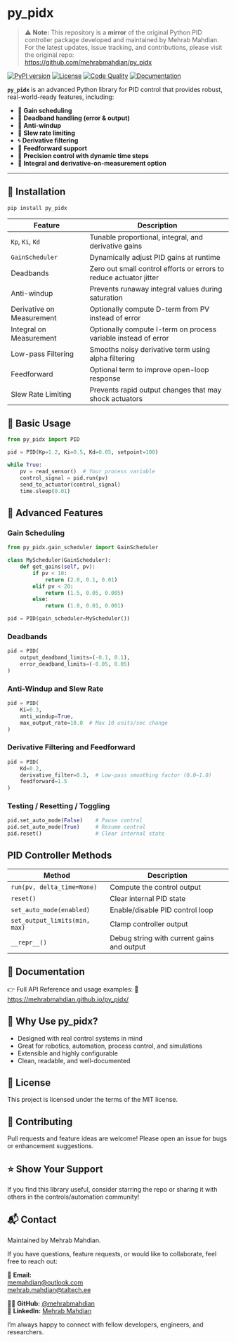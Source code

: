 # py_pidx

> ⚠️ **Note:** This repository is a **mirror** of the original Python PID controller package developed and maintained by Mehrab Mahdian.  
> For the latest updates, issue tracking, and contributions, please visit the original repo:  
> https://github.com/mehrabmahdian/py_pidx

[![PyPI version](https://img.shields.io/pypi/v/py_pidx.svg)](https://pypi.org/project/py_pidx/)
[![License](https://img.shields.io/github/license/mehrabmahdian/py_pidx)](https://github.com/mehrabmahdian/py_pidx/blob/main/LICENSE)
[![Code Quality](https://img.shields.io/badge/code%20quality-A-brightgreen.svg)](https://github.com/mehrabmahdian/py_pidx)
[![Documentation](https://img.shields.io/badge/docs-available-blue.svg)](#documentation)

**`py_pidx`** is an advanced Python library for PID control that provides robust, real-world-ready features, including:

- 🧠 **Gain scheduling**
- 🧾 **Deadband handling (error & output)**
- 🚦 **Anti-windup**
- 🔁 **Slew rate limiting**
- 🌀 **Derivative filtering**
- 🧮 **Feedforward support**
- 🧪 **Precision control with dynamic time steps**
- 🔄 **Integral and derivative-on-measurement option**


---

## 🔧 Installation

```bash
pip install py_pidx
```

| Feature                   | Description                                                        |
|---------------------------|--------------------------------------------------------------------|
| `Kp`, `Ki`, `Kd`          | Tunable proportional, integral, and derivative gains               |
| `GainScheduler`           | Dynamically adjust PID gains at runtime                            |
| Deadbands                 | Zero out small control efforts or errors to reduce actuator jitter |
| Anti-windup               | Prevents runaway integral values during saturation                 |
| Derivative on Measurement | Optionally compute D-term from PV instead of error                 |
| Integral on Measurement   | Optionally compute I-term on process variable instead of error     |
| Low-pass Filtering        | Smooths noisy derivative term using alpha filtering                |
| Feedforward               | Optional term to improve open-loop response                        |
| Slew Rate Limiting        | Prevents rapid output changes that may shock actuators             |


## 🔧 Basic Usage
``` python
from py_pidx import PID

pid = PID(Kp=1.2, Ki=0.5, Kd=0.05, setpoint=100)

while True:
    pv = read_sensor()  # Your process variable
    control_signal = pid.run(pv)
    send_to_actuator(control_signal)
    time.sleep(0.01)
```

## 🎯 Advanced Features

### Gain Scheduling 

``` python
from py_pidx.gain_scheduler import GainScheduler

class MyScheduler(GainScheduler):
    def get_gains(self, pv):
        if pv < 10:
            return (2.0, 0.1, 0.01)
        elif pv < 20:
            return (1.5, 0.05, 0.005)
        else:
            return (1.0, 0.01, 0.001)

pid = PID(gain_scheduler=MyScheduler())
```

### Deadbands

``` python
pid = PID(
    output_deadband_limits=(-0.1, 0.1),
    error_deadband_limits=(-0.05, 0.05)
)
``` 
### Anti-Windup and Slew Rate

``` python
pid = PID(
    Ki=0.3,
    anti_windup=True,
    max_output_rate=10.0  # Max 10 units/sec change
)
```
### Derivative Filtering and Feedforward

``` python
pid = PID(
    Kd=0.2,
    derivative_filter=0.3,  # Low-pass smoothing factor (0.0–1.0)
    feedforward=1.5
)
``` 

###  Testing / Resetting / Toggling

``` python
pid.set_auto_mode(False)    # Pause control
pid.set_auto_mode(True)     # Resume control
pid.reset()                 # Clear internal state
```

## PID Controller Methods

| Method                        | Description                                |
|------------------------------|--------------------------------------------|
| `run(pv, delta_time=None)`    | Compute the control output                 |
| `reset()`                     | Clear internal PID state                   |
| `set_auto_mode(enabled)`      | Enable/disable PID control loop            |
| `set_output_limits(min, max)` | Clamp controller output                    |
| `__repr__()`                  | Debug string with current gains and output |

## 📄 Documentation
👉 Full API Reference and usage examples:
📖 https://mehrabmahdian.github.io/py_pidx/

## 🧠 Why Use py_pidx?

- Designed with real control systems in mind
- Great for robotics, automation, process control, and simulations
- Extensible and highly configurable
- Clean, readable, and well-documented

## 📃 License
This project is licensed under the terms of the MIT license.

## 🤝 Contributing
Pull requests and feature ideas are welcome!
Please open an issue for bugs or enhancement suggestions.


## ⭐️ Show Your Support
If you find this library useful, consider starring the repo or sharing it with others in the controls/automation community!

## 📬 Contact
Maintained by Mehrab Mahdian.

If you have questions, feature requests, or would like to collaborate, feel free to reach out:

📧 **Email:**  
[memahdian@outlook.com](mailto:memahdian@outlook.com)  
[mehrab.mahdian@taltech.ee](mailto:mehrab.mahdian@taltech.ee)

🧑‍💻 **GitHub:** [@mehrabmahdian](https://github.com/mehrabmahdian)  
💼 **LinkedIn:** [Mehrab Mahdian](https://www.linkedin.com/in/mehrab-mahdian/)

I’m always happy to connect with fellow developers, engineers, and researchers.

